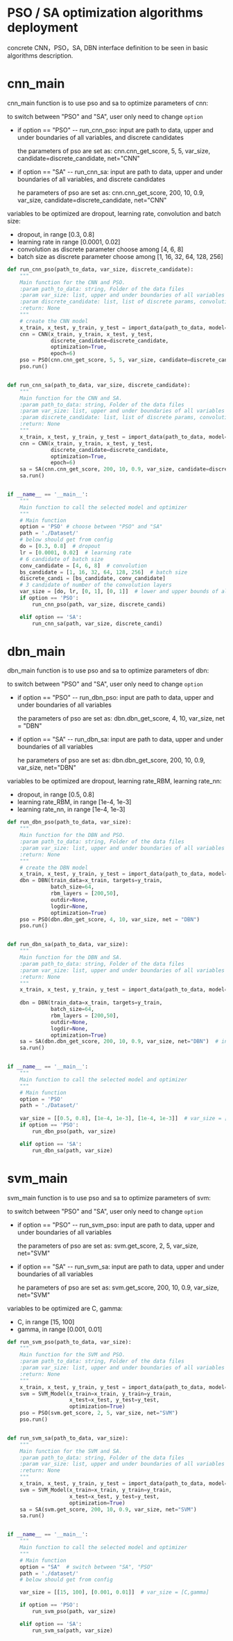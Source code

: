 # PSO / SA optimization algorithms deployment



concrete CNN，PSO，SA, DBN interface definition to be seen in basic algorithms description.

# cnn_main

cnn_main function is to use pso and sa to optimize parameters of cnn:

to switch between "PSO" and "SA", user only need to change `option` 

- if option == "PSO" -- run_cnn_pso: input are path to data, upper and under boundaries of all variables, and discrete candidates

  the parameters of pso are set as: cnn.cnn_get_score, 5, 5, var_size, candidate=discrete_candidate, net="CNN"

- if option == "SA" -- run_cnn_sa: input are path to data, upper and under boundaries of all variables, and discrete candidates

  he parameters of pso are set as: cnn.cnn_get_score, 200, 10, 0.9, var_size, candidate=discrete_candidate, net="CNN"

variables to be optimized are dropout, learning rate, convolution and batch size:

-  dropout, in range [0.3, 0.8] 
- learning rate in range [0.0001, 0.02]
- convolution as discrete parameter choose among [4, 6, 8] 
- batch size as discrete parameter choose among [1, 16, 32, 64, 128, 256] 

```python
def run_cnn_pso(path_to_data, var_size, discrete_candidate):
    """
    Main function for the CNN and PSO.
    :param path_to_data: string, Folder of the data files
    :param var_size: list, upper and under boundaries of all variables
    :param discrete_candidate: list, list of discrete params, convolution layer and batch 		size
    :return: None
    """
    # create the CNN model
    x_train, x_test, y_train, y_test = import_data(path_to_data, model='CNN')
    cnn = CNN(x_train, y_train, x_test, y_test,
              discrete_candidate=discrete_candidate,
              optimization=True,
              epoch=6)
    pso = PSO(cnn.cnn_get_score, 5, 5, var_size, candidate=discrete_candidate, net="CNN")
    pso.run()


def run_cnn_sa(path_to_data, var_size, discrete_candidate):
    """
    Main function for the CNN and SA.
    :param path_to_data: string, Folder of the data files
    :param var_size: list, upper and under boundaries of all variables
    :param discrete_candidate: list, list of discrete params, convolution layer and batch size
    :return: None
    """
    x_train, x_test, y_train, y_test = import_data(path_to_data, model='CNN')
    cnn = CNN(x_train, y_train, x_test, y_test,
              discrete_candidate=discrete_candidate,
              optimization=True,
              epoch=6)
    sa = SA(cnn.cnn_get_score, 200, 10, 0.9, var_size, candidate=discrete_candidate, net="CNN")
    sa.run()


if __name__ == '__main__':
    """
    Main function to call the selected model and optimizer
    """
    # Main function
    option = 'PSO' # choose between "PSO" and "SA"
    path = './Dataset/'
    # below should get from config
    do = [0.3, 0.8]  # dropout
    lr = [0.0001, 0.02]  # learning rate
    # 6 candidate of batch size
    conv_candidate = [4, 6, 8]  # convolution
    bs_candidate = [1, 16, 32, 64, 128, 256]  # batch size
    discrete_candi = [bs_candidate, conv_candidate]
    # 3 candidate of number of the convolution layers
    var_size = [do, lr, [0, 1], [0, 1]]  # lower and upper bounds of all params
    if option == 'PSO':
        run_cnn_pso(path, var_size, discrete_candi)

    elif option == 'SA':
        run_cnn_sa(path, var_size, discrete_candi)

```

# dbn_main

dbn_main function is to use pso and sa to optimize parameters of dbn:

to switch between "PSO" and "SA", user only need to change `option` 

- if option == "PSO" -- run_dbn_pso: input are path to data, upper and under boundaries of all variables

  the parameters of pso are set as: dbn.dbn_get_score, 4, 10, var_size, net = "DBN"

- if option == "SA" -- run_dbn_sa: input are path to data, upper and under boundaries of all variables

  he parameters of pso are set as: dbn.dbn_get_score, 200, 10, 0.9, var_size, net="DBN"

variables to be optimized are dropout, learning rate_RBM, learning rate_nn:

-  dropout, in range [0.5, 0.8] 
-  learning rate_RBM, in range [1e-4, 1e-3]
- learning rate_nn, in range [1e-4, 1e-3]

```python
def run_dbn_pso(path_to_data, var_size):
    """
    Main function for the DBN and PSO.
    :param path_to_data: string, Folder of the data files
    :param var_size: list, upper and under boundaries of all variables
    :return: None
    """
    # create the DBN model
    x_train, x_test, y_train, y_test = import_data(path_to_data, model='DBN')
    dbn = DBN(train_data=x_train, targets=y_train,
              batch_size=64,
              rbm_layers = [200,50],
              outdir=None,
              logdir=None,
              optimization=True)
    pso = PSO(dbn.dbn_get_score, 4, 10, var_size, net = "DBN")
    pso.run()


def run_dbn_sa(path_to_data, var_size):
    """
    Main function for the DBN and SA.
    :param path_to_data: string, Folder of the data files
    :param var_size: list, upper and under boundaries of all variables
    :return: None
    """
    x_train, x_test, y_train, y_test = import_data(path_to_data, model='DBN')
    
    dbn = DBN(train_data=x_train, targets=y_train,
              batch_size=64,
              rbm_layers = [200,50],
              outdir=None,
              logdir=None,
              optimization=True)
    sa = SA(dbn.dbn_get_score, 200, 10, 0.9, var_size, net="DBN")  # initial temp=200, final temp=10, alpha=0.9
    sa.run()


if __name__ == '__main__':
    """
    Main function to call the selected model and optimizer
    """
    # Main function
    option = 'PSO'
    path = './Dataset/'
    
    var_size = [[0.5, 0.8], [1e-4, 1e-3], [1e-4, 1e-3]]  # var_size = [Dropout,LearningRate_RBM,LearningRate_nn] 
    if option == 'PSO':
        run_dbn_pso(path, var_size)

    elif option == 'SA':
        run_dbn_sa(path, var_size)
```

# svm_main

svm_main function is to use pso and sa to optimize parameters of svm:

to switch between "PSO" and "SA", user only need to change `option` 

- if option == "PSO" -- run_svm_pso: input are path to data, upper and under boundaries of all variables

  the parameters of pso are set as: svm.get_score, 2, 5, var_size, net="SVM"

- if option == "SA" -- run_svm_sa: input are path to data, upper and under boundaries of all variables

  he parameters of pso are set as: svm.get_score, 200, 10, 0.9, var_size, net="SVM"

variables to be optimized are C, gamma:

-  C, in range [15, 100]
- gamma, in range [0.001, 0.01]

~~~python
def run_svm_pso(path_to_data, var_size):
    """
    Main function for the SVM and PSO.
    :param path_to_data: string, Folder of the data files
    :param var_size: list, upper and under boundaries of all variables
    :return: None
    """
    x_train, x_test, y_train, y_test = import_data(path_to_data, model='SVM')
    svm = SVM_Model(x_train=x_train, y_train=y_train,
                    x_test=x_test, y_test=y_test,
                    optimization=True)
    pso = PSO(svm.get_score, 2, 5, var_size, net="SVM")
    pso.run()


def run_svm_sa(path_to_data, var_size):
    """
    Main function for the SVM and SA.
    :param path_to_data: string, Folder of the data files
    :param var_size: list, upper and under boundaries of all variables
    :return: None
    """
    x_train, x_test, y_train, y_test = import_data(path_to_data, model='SVM')
    svm = SVM_Model(x_train=x_train, y_train=y_train,
                    x_test=x_test, y_test=y_test,
                    optimization=True)
    sa = SA(svm.get_score, 200, 10, 0.9, var_size, net="SVM")
    sa.run()


if __name__ == '__main__':
    """
    Main function to call the selected model and optimizer
    """
    # Main function
    option = "SA"  # switch between "SA", "PSO"
    path = './dataset/'
    # below should get from config

    var_size = [[15, 100], [0.001, 0.01]]  # var_size = [C,gamma]

    if option == 'PSO':
        run_svm_pso(path, var_size)

    elif option == 'SA':
        run_svm_sa(path, var_size)
~~~



